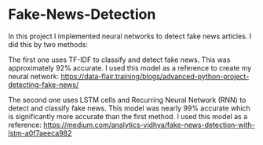 # Fake-News-Detection

In this project I implemented neural networks to detect fake news articles. I did this by two methods:

The first one uses TF-IDF to classify and detect fake news. This was approximately 92% accurate. I used this model as a reference to create my neural network: https://data-flair.training/blogs/advanced-python-project-detecting-fake-news/

The second one uses LSTM cells and Recurring Neural Network (RNN) to detect and classify fake news. This model was nearly 99% accurate which is significantly more accurate than the first method. I used this model as a reference: https://medium.com/analytics-vidhya/fake-news-detection-with-lstm-a0f7aeeca982
